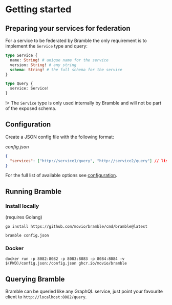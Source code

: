 # Getting started

## Preparing your services for federation

For a service to be federated by Bramble the only requirement is to implement the `Service` type and query:

```graphql
type Service {
  name: String! # unique name for the service
  version: String! # any string
  schema: String! # the full schema for the service
}

type Query {
  service: Service!
}
```

!> The `Service` type is only used internally by Bramble and will not be part of the exposed schema.

## Configuration

Create a JSON config file with the following format:

_config.json_

```json
{
  "services": ["http://service1/query", "http://service2/query"] // list of services to federate
}
```

For the full list of available options see [configuration](configuration.md).

## Running Bramble

### Install locally

(requires Golang)

```
go install https://github.com/movio/bramble/cmd/bramble@latest
```

```
bramble config.json
```

### Docker

```
docker run -p 8082:8082 -p 8083:8083 -p 8084:8084 -v $(PWD)/config.json:/config.json ghcr.io/movio/bramble
```

## Querying Bramble

Bramble can be queried like any GraphQL service, just point your favourite
client to `http://localhost:8082/query`.
